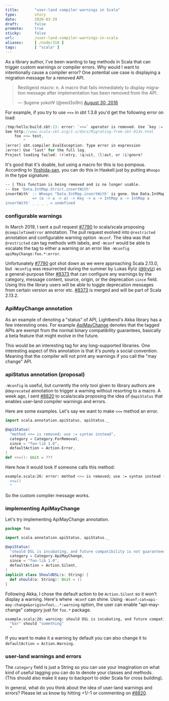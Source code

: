 ```yaml
---
title:       "user-land compiler warnings in Scala"
type:        story
date:        2020-03-29
draft:       false
promote:     true
sticky:      false
url:         /user-land-compiler-warnings-in-scala
aliases:     [ /node/318 ]
tags:        [ "scala" ]
---
```


  [1]: https://twitter.com/not_xuwei_k/status/1240354073297268737
  [7790]: https://github.com/scala/scala/pull/7790
  [8373]: https://github.com/scala/scala/pull/8373
  [8820]: https://github.com/scala/scala/pull/8820
  [ApiMayChange]: https://doc.akka.io/docs/akka/current/common/may-change.html

As a library author, I've been wanting to tag methods in Scala that can trigger custom warnings or compiler errors. Why would I want to intentionally cause a compiler error? One potential use case is displaying a migration message for a removed API.

<blockquote class="twitter-tweet"><p lang="en" dir="ltr">
Restligeist macro: n. A macro that fails immediately to display migration message after implementation has been removed from the API.</p>&mdash; ∃ugene yokot∀ (@eed3si9n) 
<a href="https://twitter.com/eed3si9n/status/770584274819055617?ref_src=twsrc%5Etfw">August 30, 2016</a>
</blockquote>

For example, if you try to use `<<=` in sbt 1.3.8 you'd get the following error on load:

```scala
/tmp/hello/build.sbt:13: error: `<<=` operator is removed. Use `key := { x.value }` or `key ~= (old => { newValue })`.
See http://www.scala-sbt.org/1.x/docs/Migrating-from-sbt-013x.html
    foo <<= test,
        ^
[error] sbt.compiler.EvalException: Type error in expression
[error] Use 'last' for the full log.
Project loading failed: (r)etry, (q)uit, (l)ast, or (i)gnore?
```

It's good that it's doable, but using a macro for this is too pompous. According to [Yoshida-san][1], you can do this in Haskell just by putting `Whoops` in the type signature:

```bash
-- | This function is being removed and is no longer usable.
-- Use 'Data.IntMap.Strict.insertWith'
insertWith' :: Whoops "Data.IntMap.insertWith' is gone. Use Data.IntMap.Strict.insertWith."
            => (a -> a -> a) -> Key -> a -> IntMap a -> IntMap a
insertWith' _ _ _ _ = undefined
```

### configurable warnings

In March 2019, I sent a pull request [#7790][7790] to scala/scala proposing `@compileTimeError` annotation. The pull request evolved into `@restricted` annotation and configurable warning option `-Wconf`. The idea was that `@restricted` can tag methods with labels, and `-Wconf` would be able to escalate the tag to either a warning or an error like `-Wconfig apiMayChange:foo.*:error`.

Unfortunately [#7790][7790] got shot down as we were approaching Scala 2.13.0, but `-Wconfig` was resurrected during the summer by Lukas Rytz ([@lrytz](https://twitter.com/lrytz)) as a general-purpose filter [#8373][8373] that can configure any warnings by the category, message content, source, origin, or the deprecation `since` field. Using this the library users will be able to toggle deprecation messages from certain version as error etc. [#8373][8373] is merged and will be part of Scala 2.13.2.

### ApiMayChange annotation

As an example of denoting a "status" of API, Lightbend's Akka library has a few interesting ones. For example [ApiMayChange][ApiMayChange] denotes that the tagged APIs are exempt from the normal binary compatibility guarantees, basically a beta feature that might evolve in the future.

This would be an interesting tag for any long-supported libraries. One interesting aspect of this annotation is that it's purely a social convention. Meaning that the compiler will not print any warnings if you call the "may change" API.

### apiStatus annotation (proposal)

`-Wconfig` is useful, but currently the only tool given to library authors are `@deprecated` annotation to trigger a warning without resorting to a macro. A week ago, I sent [#8820][8820] to scala/scala proposing the idea of `@apiStatus` that enables user-land compiler warnings and errors.

Here are some examples. Let's say we want to make `<<=` method an error.

```scala
import scala.annotation.apiStatus, apiStatus._

@apiStatus(
  "method <<= is removed; use := syntax instead",
  category = Category.ForRemoval,
  since = "foo-lib 1.0",
  defaultAction = Action.Error,
)
def <<=(): Unit = ???
```

Here how it would look if someone calls this method:

```bash
example.scala:26: error: method <<= is removed; use := syntax instead (foo-lib 1.0)
  <<=()
  ^
```

So the custom compiler message works.

### implementing ApiMayChange

Let's try implementing ApiMayChange annotation.

```scala
package foo

import scala.annotation.apiStatus, apiStatus._

@apiStatus(
  "should DSL is incubating, and future compatibility is not guaranteed",
  category = Category.ApiMayChange,
  since = "foo-lib 1.0",
  defaultAction = Action.Silent,
)
implicit class ShouldDSL(s: String) {
  def should(o: String): Unit = ()
}
```

Following Akka, I chose the default action to be `Action.Silent` so it won't display a warning. Here's where `-Wconf` can shine. Using `-Wconf:cat=api-may-change&origin=foo\..*:warning` option, the user can enable "api-may-change" category just for `foo.*` package.

```bash
example.scala:28: warning: should DSL is incubating, and future compatibility is not guaranteed (foo-lib 1.0)
  "bar" should "something"
  ^
```

If you want to make it a warning by default you can also change it to `defaultAction = Action.Warning`.

### user-land warnings and errors

The `category` field is just a String so you can use your imagination on what kind of useful tagging you can do to denote your classes and methods. (This should also make it easy to backport to older Scala for cross building).

In general, what do you think about the idea of user-land warnings and errors? Please let us know by hitting +1/-1 or commenting on [#8820][8820].
